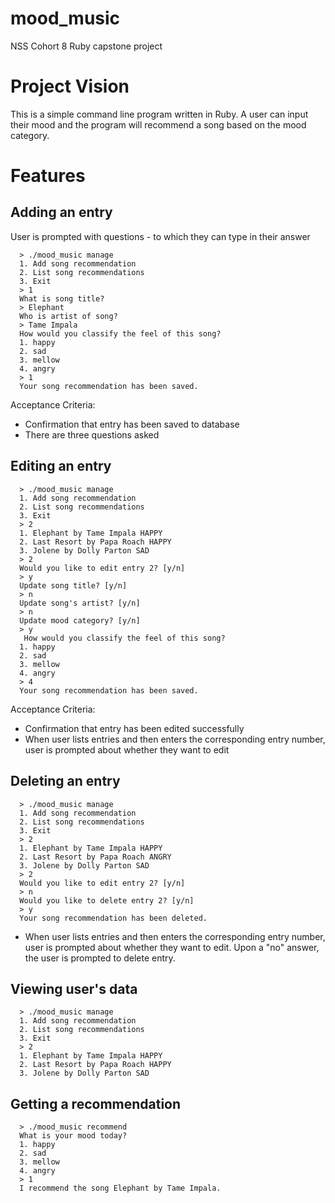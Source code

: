 # mood_music

NSS Cohort 8 Ruby capstone project

# Project Vision
This is a simple command line program written in Ruby.
A user can input their mood and the program will recommend a song based
on the mood category.

# Features

## Adding an entry
User is prompted with questions - to which they can type in their answer

```
  > ./mood_music manage
  1. Add song recommendation
  2. List song recommendations
  3. Exit
  > 1
  What is song title?
  > Elephant
  Who is artist of song?
  > Tame Impala
  How would you classify the feel of this song?
  1. happy
  2. sad
  3. mellow
  4. angry
  > 1
  Your song recommendation has been saved.
  ```
Acceptance Criteria:
* Confirmation that entry has been saved to database
* There are three questions asked


## Editing an entry
```
  > ./mood_music manage
  1. Add song recommendation
  2. List song recommendations
  3. Exit
  > 2
  1. Elephant by Tame Impala HAPPY
  2. Last Resort by Papa Roach HAPPY
  3. Jolene by Dolly Parton SAD
  > 2
  Would you like to edit entry 2? [y/n]
  > y
  Update song title? [y/n]
  > n
  Update song's artist? [y/n]
  > n
  Update mood category? [y/n]
  > y
   How would you classify the feel of this song?
  1. happy
  2. sad
  3. mellow
  4. angry
  > 4
  Your song recommendation has been saved.
 ```
Acceptance Criteria:
* Confirmation that entry has been edited successfully
* When user lists entries and then enters the corresponding entry
  number, user is prompted about whether they want to edit

## Deleting an entry
```
  > ./mood_music manage
  1. Add song recommendation
  2. List song recommendations
  3. Exit
  > 2
  1. Elephant by Tame Impala HAPPY
  2. Last Resort by Papa Roach ANGRY
  3. Jolene by Dolly Parton SAD
  > 2
  Would you like to edit entry 2? [y/n]
  > n
  Would you like to delete entry 2? [y/n]
  > y
  Your song recommendation has been deleted.
```
* When user lists entries and then enters the corresponding entry
  number, user is prompted about whether they want to edit.  Upon a "no"
  answer, the user is prompted to delete entry.

## Viewing user's data
```
  > ./mood_music manage
  1. Add song recommendation
  2. List song recommendations
  3. Exit
  > 2
  1. Elephant by Tame Impala HAPPY
  2. Last Resort by Papa Roach HAPPY
  3. Jolene by Dolly Parton SAD
```

## Getting a recommendation
```
  > ./mood_music recommend
  What is your mood today?
  1. happy
  2. sad
  3. mellow
  4. angry
  > 1
  I recommend the song Elephant by Tame Impala.
```


